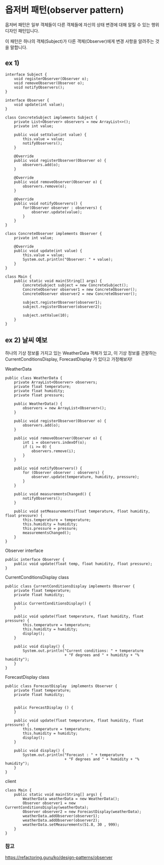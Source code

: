 # 옵저버 패턴(observer pattern)

옵저버 패턴은 일부 객체들이 다른 객체들에 자신의 상태 변경에 대해 알릴 수 있는 행위 디자인 패턴입니다.

이 패턴은 하나의 객체(Subject)가 다른 객체(Observer)에게 변경 사항을 알려주는 것을 말합니다.


## ex 1)

    interface Subject {
        void registerObserver(Observer o);
        void removeObserver(Observer o);
        void notifyObservers();
    }

    interface Observer {
        void update(int value);
    }

    class ConcreteSubject implements Subject {
        private List<Observer> observers = new ArrayList<>();
        private int value;

        public void setValue(int value) {
            this.value = value;
            notifyObservers();
        }

        @Override
        public void registerObserver(Observer o) {
            observers.add(o);
        }

        @Override
        public void removeObserver(Observer o) {
            observers.remove(o);
        }

        @Override
        public void notifyObservers() {
            for(Observer observer : observers) {
                observer.update(value);
            }
        }
    }

    class ConcreteObserver implements Observer {
        private int value;

        @Override
        public void update(int value) {
            this.value = value;
            System.out.println("Observer: " + value);
        }
    }

    class Main {
        public static void main(String[] args) {
            ConcreteSubject subject = new ConcreteSubject();
            ConcreteObserver observer1 = new ConcreteObserver();
            ConcreteObserver observer2 = new ConcreteObserver();

            subject.registerObserver(observer1);
            subject.registerObserver(observer2);

            subject.setValue(10);
        }
    }


## ex 2) 날씨 예보

하나의 기상 정보를 가지고 있는 WeatherData 객체가 있고, 이 기상 정보를 관찰하는 CurrentConditionsDisplay, ForecastDisplay 가 있다고 가정해보자!


WeatherData

    public class WeatherData {
        private ArrayList<Observer> observers;
        private float temperature;
        private float humidity;
        private float pressure;

        public WeatherData() {
            observers = new ArrayList<Observer>();
        }

        public void registerObserver(Observer o) {
            observers.add(o);
        }

        public void removeObserver(Observer o) {
            int i = observers.indexOf(o);
            if (i >= 0) {
                observers.remove(i);
            }
        }

        public void notifyObservers() {
            for (Observer observer : observers) {
                observer.update(temperature, humidity, pressure);
            }
        }

        public void measurementsChanged() {
            notifyObservers();
        }

        public void setMeasurements(float temperature, float humidity, float pressure) {
            this.temperature = temperature;
            this.humidity = humidity;
            this.pressure = pressure;
            measurementsChanged();
        }
    }

Observer interface

    public interface Observer {
        public void update(float temp, float humidity, float pressure);
    }
  

CurrentConditionsDisplay class
    
    public class CurrentConditionsDisplay implements Observer {
        private float temperature;
        private float humidity;

        public CurrentConditionsDisplay() {
        }

        public void update(float temperature, float humidity, float pressure) {
            this.temperature = temperature;
            this.humidity = humidity;
            display();
        }

        public void display() {
            System.out.println("Current conditions: " + temperature 
                               + "F degrees and " + humidity + "% humidity");
        }
    }    


ForecastDisplay  class
    
    public class ForecastDisplay  implements Observer {
        private float temperature;
        private float humidity;
        

        public ForecastDisplay () {
        }

        public void update(float temperature, float humidity, float pressure) {
            this.temperature = temperature;
            this.humidity = humidity;
            display();
        }

        public void display() {
            System.out.println("Forecast : " + temperature 
                               + "F degrees and " + humidity + "% humidity");
        }
    }    

client

    class Main {
        public static void main(String[] args) {
            WeatherData weatherData = new WeatherData();
            Observer observer1 = new CurrentConditionsDisplay(weatherData);
            Observer observer2 = new ForecastDisplay(weatherData);
            weatherData.addObserver(observer1);
            weatherData.addObserver(observer2);
            weatherData.setMeasurements(51.8, 30 , 999);
        }
    }



### 참고

https://refactoring.guru/ko/design-patterns/observer





